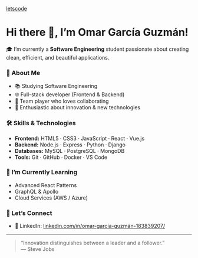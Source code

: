 [letscode](https://github.com/user-attachments/assets/96583a37-e081-4c39-8c55-2cbd2dd7e082)

# Hi there 👋, I’m Omar García Guzmán!

🎓 I’m currently a **Software Engineering** student passionate about creating clean, efficient, and beautiful applications.

### 💼 About Me
- 📚 Studying Software Engineering
- 🌐 Full-stack developer (Frontend & Backend)
- 🤝 Team player who loves collaborating
- 🚀 Enthusiastic about innovation & new technologies

### 🛠️ Skills & Technologies
- **Frontend:** HTML5 · CSS3 · JavaScript · React · Vue.js
- **Backend:** Node.js · Express · Python · Django
- **Databases:** MySQL · PostgreSQL · MongoDB
- **Tools:** Git · GitHub · Docker · VS Code

### 🌱 I’m Currently Learning
- Advanced React Patterns
- GraphQL & Apollo
- Cloud Services (AWS / Azure)

### 🤝 Let’s Connect
- 🔗 LinkedIn: [linkedin.com/in/omar-garcía-guzmán-183839207/](https://www.linkedin.com/in/omar-garc%C3%ADa-guzm%C3%A1n-183839207/)
---

> “Innovation distinguishes between a leader and a follower.”  
> — Steve Jobs
